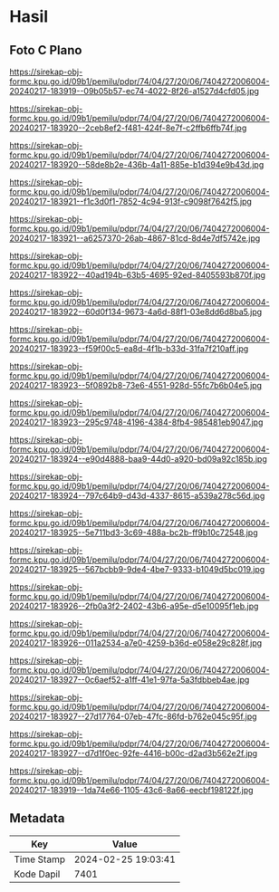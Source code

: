 # Hasil

## Foto C Plano

https://sirekap-obj-formc.kpu.go.id/09b1/pemilu/pdpr/74/04/27/20/06/7404272006004-20240217-183919--09b05b57-ec74-4022-8f26-a1527d4cfd05.jpg

https://sirekap-obj-formc.kpu.go.id/09b1/pemilu/pdpr/74/04/27/20/06/7404272006004-20240217-183920--2ceb8ef2-f481-424f-8e7f-c2ffb6ffb74f.jpg

https://sirekap-obj-formc.kpu.go.id/09b1/pemilu/pdpr/74/04/27/20/06/7404272006004-20240217-183920--58de8b2e-436b-4a11-885e-b1d394e9b43d.jpg

https://sirekap-obj-formc.kpu.go.id/09b1/pemilu/pdpr/74/04/27/20/06/7404272006004-20240217-183921--f1c3d0f1-7852-4c94-913f-c9098f7642f5.jpg

https://sirekap-obj-formc.kpu.go.id/09b1/pemilu/pdpr/74/04/27/20/06/7404272006004-20240217-183921--a6257370-26ab-4867-81cd-8d4e7df5742e.jpg

https://sirekap-obj-formc.kpu.go.id/09b1/pemilu/pdpr/74/04/27/20/06/7404272006004-20240217-183922--40ad194b-63b5-4695-92ed-8405593b870f.jpg

https://sirekap-obj-formc.kpu.go.id/09b1/pemilu/pdpr/74/04/27/20/06/7404272006004-20240217-183922--60d0f134-9673-4a6d-88f1-03e8dd6d8ba5.jpg

https://sirekap-obj-formc.kpu.go.id/09b1/pemilu/pdpr/74/04/27/20/06/7404272006004-20240217-183923--f59f00c5-ea8d-4f1b-b33d-31fa7f210aff.jpg

https://sirekap-obj-formc.kpu.go.id/09b1/pemilu/pdpr/74/04/27/20/06/7404272006004-20240217-183923--5f0892b8-73e6-4551-928d-55fc7b6b04e5.jpg

https://sirekap-obj-formc.kpu.go.id/09b1/pemilu/pdpr/74/04/27/20/06/7404272006004-20240217-183923--295c9748-4196-4384-8fb4-985481eb9047.jpg

https://sirekap-obj-formc.kpu.go.id/09b1/pemilu/pdpr/74/04/27/20/06/7404272006004-20240217-183924--e90d4888-baa9-44d0-a920-bd09a92c185b.jpg

https://sirekap-obj-formc.kpu.go.id/09b1/pemilu/pdpr/74/04/27/20/06/7404272006004-20240217-183924--797c64b9-d43d-4337-8615-a539a278c56d.jpg

https://sirekap-obj-formc.kpu.go.id/09b1/pemilu/pdpr/74/04/27/20/06/7404272006004-20240217-183925--5e711bd3-3c69-488a-bc2b-ff9b10c72548.jpg

https://sirekap-obj-formc.kpu.go.id/09b1/pemilu/pdpr/74/04/27/20/06/7404272006004-20240217-183925--567bcbb9-9de4-4be7-9333-b1049d5bc019.jpg

https://sirekap-obj-formc.kpu.go.id/09b1/pemilu/pdpr/74/04/27/20/06/7404272006004-20240217-183926--2fb0a3f2-2402-43b6-a95e-d5e10095f1eb.jpg

https://sirekap-obj-formc.kpu.go.id/09b1/pemilu/pdpr/74/04/27/20/06/7404272006004-20240217-183926--011a2534-a7e0-4259-b36d-e058e29c828f.jpg

https://sirekap-obj-formc.kpu.go.id/09b1/pemilu/pdpr/74/04/27/20/06/7404272006004-20240217-183927--0c6aef52-a1ff-41e1-97fa-5a3fdbbeb4ae.jpg

https://sirekap-obj-formc.kpu.go.id/09b1/pemilu/pdpr/74/04/27/20/06/7404272006004-20240217-183927--27d17764-07eb-47fc-86fd-b762e045c95f.jpg

https://sirekap-obj-formc.kpu.go.id/09b1/pemilu/pdpr/74/04/27/20/06/7404272006004-20240217-183927--d7d1f0ec-92fe-4416-b00c-d2ad3b562e2f.jpg

https://sirekap-obj-formc.kpu.go.id/09b1/pemilu/pdpr/74/04/27/20/06/7404272006004-20240217-183919--1da74e66-1105-43c6-8a66-eecbf198122f.jpg


## Metadata

| Key        | Value               |
| ---------- | ------------------- |
| Time Stamp | 2024-02-25 19:03:41 |
| Kode Dapil | 7401                |



